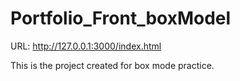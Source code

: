 # Portfolio_Front_boxModel
URL: http://127.0.0.1:3000/index.html


This is the project created for box mode practice.
